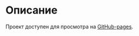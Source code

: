 # Описание

Проект доступен для просмотра на [GitHub-pages](https://tbsthemountainssay.github.io/CommentsTSX).
